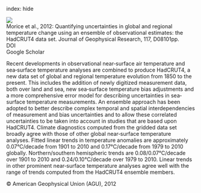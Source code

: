 index: hide

<div class="Citation">
    <div class="Citation-thumb CitationThumb-linked"  data-href="https://doi.org/10.1029/2011jd017187">
      <img src="https://static.claimspace.cloud/climate-study-static/refs/thumbs/5/Morice_et_al_2012-thumb.png" />
    </div>

  <div class="Citation-body">
    <div class="Citation-text">Morice et al., 2012: Quantifying uncertainties in global and regional temperature change using an ensemble of observational estimates: the HadCRUT4 data set. <span class="Article-journal">Journal of Geophysical Research, </span><span class="Article-volume">117, </span>D08101pp.</div>
    <div class="Citation-links">
      <div class="CitationLink" data-href="https://doi.org/10.1029/2011jd017187">
        <div class="CitationLink-icon CitationLink-Doi"></div>
        <div class="CitationLink-text">DOI</div>
      </div>
      <div class="CitationLink" data-href="https://scholar.google.com/scholar?q=10.1029/2011jd017187">
        <div class="CitationLink-icon CitationLink-Scholar"></div>
        <div class="CitationLink-text">Google Scholar</div>
      </div>
    </div>
  </div>
</div>

Recent developments in observational near‐surface air temperature and sea‐surface temperature analyses are combined to produce HadCRUT4, a new data set of global and regional temperature evolution from 1850 to the present. This includes the addition of newly digitized measurement data, both over land and sea, new sea‐surface temperature bias adjustments and a more comprehensive error model for describing uncertainties in sea‐surface temperature measurements. An ensemble approach has been adopted to better describe complex temporal and spatial interdependencies of measurement and bias uncertainties and to allow these correlated uncertainties to be taken into account in studies that are based upon HadCRUT4. Climate diagnostics computed from the gridded data set broadly agree with those of other global near‐surface temperature analyses. Fitted linear trends in temperature anomalies are approximately 0.07°C/decade from 1901 to 2010 and 0.17°C/decade from 1979 to 2010 globally. Northern/southern hemispheric trends are 0.08/0.07°C/decade over 1901 to 2010 and 0.24/0.10°C/decade over 1979 to 2010. Linear trends in other prominent near‐surface temperature analyses agree well with the range of trends computed from the HadCRUT4 ensemble members.

<div class="Citation-copy">
&copy; American Geophysical Union (AGU), 2012
</div>